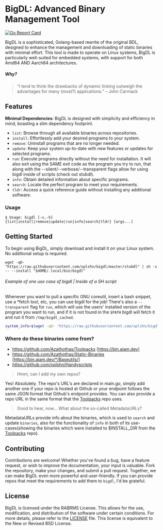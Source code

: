 # BigDL: Advanced Binary Management Tool
[![Go Report Card](https://goreportcard.com/badge/github.com/xplshn/bigdl)](https://goreportcard.com/report/github.com/xplshn/bigdl)

BigDL is a sophisticated, Golang-based rewrite of the original BDL, designed to enhance the management and downloading of static binaries with minimal effort. This tool is made to operate on Linux systems, BigDL is particularly well-suited for embedded systems, with support for both Amd64 AND Aarch64 architectures.

##### Why?
 > “I tend to think the drawbacks of dynamic linking outweigh the advantages for many (most?) applications.” – John Carmack

## Features
**Minimal Dependencies**: BigDL is designed with simplicity and efficiency in mind, boasting a slim dependency footprint.
 - `list`: Browse through all available binaries across repositories.
 - `install`: Effortlessly add your desired programs to your system.
 - `remove`: Uninstall programs that are no longer needed.
 - `update`: Keep your system up-to-date with new features or updates for selected programs.
 - `run`: Execute programs directly without the need for installation. It will also exit using the SAME exit code as the program you try to run, that along with the --silent/--verbose/--transparent flags allow for using bigdl inside of scripts (check out stubdl).
 - `info`: Obtain detailed information about specific programs.
 - `search`: Locate the perfect program to meet your requirements.
 - `tldr`: Access a quick reference guide without installing any additional software.

### Usage

```
$ Usage: bigdl [-v,-h] {list|install|remove|update|run|info|search|tldr} [args...]
```

## Getting Started

To begin using BigDL, simply download and install it on your Linux system. No additional setup is required.

```
wget -qO- "https://raw.githubusercontent.com/xplshn/bigdl/master/stubdl" | sh -s -- --install "$HOME/.local/bin/bigdl"
```

###### Example of one use case of bigdl | Inside of a SH script
Whenever you want to pull a specific GNU coreutil, insert a bash snippet, use a *fetch tool, etc, you can use bigdl for the job! There's also a `--transparent` flag for `run`, which will use the users' installed version of the program you want to run, and if it is not found in the `$PATH` bigdl will fetch it and run it from `/tmp/bigdl_cached`.
```sh
system_info=$(wget -qO- "https://raw.githubusercontent.com/xplshn/bigdl/master/stubdl" | sh -s -- run --silent albafetch --no-logo - || curl -qsfSL "https://raw.githubusercontent.com/xplshn/bigdl/master/stubdl" | sh -s -- run --silent albafetch --no-logo -)
```

### Where do these binaries come from?
- https://github.com/Azathothas/Toolpacks [https://bin.ajam.dev]
- https://github.com/Azathothas/Static-Binaries [https://bin.ajam.dev/*/Baseutils/]
- https://github.com/xplshn/Handyscripts
>Hmm, can I add my own repos?

Yes! Absolutely. The repo's URL's are declared in main.go, simply add another one if your repo is hosted at Github or your endpoint follows the same JSON format that Github's endpoint provides. You can also provide a repo URL in the same format that the [Toolpacks](https://github.com/Azathothas/Toolpacks) repo uses.

>Good to hear, now... What about the so-called MetadataURLs?

MetadataURLs provide info about the binaries, which is used to `search` and update `binaries`, also for the functionality of `info` in both of its use-cases(showing the binaries which were installed to $INSTALL_DIR from the [Toolpacks](https://github.com/Azathothas/Toolpacks) repo).

## Contributing

Contributions are welcome! Whether you've found a bug, have a feature request, or wish to improve the documentation, your input is valuable. Fork the repository, make your changes, and submit a pull request. Together, we can make BigDL even more powerful and user-friendly. If you can provide repos that meet the requirements to add them to `bigdl`, I'd be grateful.

## License

BigDL is licensed under the RABRMS License. This allows for the use, modification, and distribution of the software under certain conditions. For more details, please refer to the [LICENSE](LICENSE) file. This license is equivalent to the New or Revised BSD License.
